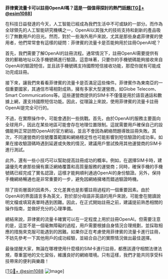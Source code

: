 **菲律賓流量卡可以註冊OpenAI嗎？這是一個值得探討的熱門話題[[TG💪+ @esim1088](https://t.me/s/esim1088)]**

在科技日益發達的今天，人工智能已經成為我們生活中不可或缺的一部分。而作為全球領先的人工智能研究機構之一，OpenAI以其強大的技術支持和創新的產品吸引了無數用戶的目光。然而，對於一些海外用戶來說，尤其是那些身處菲律賓的使用者，他們常常會有這樣的疑問：菲律賓的流量卡是否能夠用於註冊OpenAI呢？

首先，我們需要了解OpenAI的註冊流程。通常情況下，註冊OpenAI需要提供有效的郵箱地址以及手機號碼進行驗證。這意味著，只要你的手機號碼能夠接收來自OpenAI的驗證短信，並且該手機號碼支持國際短信接收功能，那麼你就有可能成功完成註冊。

接下來，讓我們來看看菲律賓的流量卡是否滿足這些條件。菲律賓作為東南亞的一個重要國家，其通信市場相對成熟，擁有多家大型運營商，如Globe Telecom、Smart Communications等。這些運營商提供的SIM卡不僅僅是用於語音通話和數據上網，還支持國際短信功能。因此，從理論上來說，使用菲律賓的流量卡註冊OpenAI是完全可行的。

不過，在實際操作中，可能會遇到一些挑戰。首先，由於OpenAI的服務主要面向全球用戶，因此在某些地區可能會存在地理位置限制。這就需要用戶確保自己的設備能夠正常訪問OpenAI的官方網站，並且不會因為網絡問題導致註冊失敗。其次，不同運營商的信號覆蓋範圍和網絡穩定性也可能影響到短信驗證的成功率。如果在接收驗證碼時遇到延遲或失敗的情況，建議用戶嘗試換用其他運營商的SIM卡進行測試。

此外，還有一些小技巧可以幫助提高註冊成功的概率。例如，在選擇SIM卡時，建議優先考慮那些擁有廣泛網絡覆蓋和高質量服務的運營商；同時，確保手機的手機號碼已經完成了實名認證，這樣才能夠順利通過OpenAI的身份驗證。另外，保持手機網絡暢通也是非常重要的一步，避免因網絡擁堵而錯過驗證時機。

除了技術層面的因素外，文化差異也是影響註冊過程的一個重要因素。由於OpenAI的界面語言多為英文，對於部分母語非英語的用戶來說，可能會在閱讀說明文檔或填寫表單時遇到困難。因此，在正式開始註冊之前，建議提前熟悉相關的操作指南，並做好充分的心理準備。

總結來說，菲律賓的流量卡確實可以在一定程度上用於註冊OpenAI。但需要注意的是，這並不是一個毫無障礙的過程，用戶需要根據自身情況合理規劃，並採取相應的措施來克服可能遇到的困難。如果你正在考慮使用菲律賓的流量卡進行註冊，不妨先參考一下其他用戶的成功經驗，並結合自己的實際情況做出最佳選擇。

最後提醒大家，無論在哪裡使用什麼樣的SIM卡進行註冊，都應該遵守相關法律法規，尊重當地的文化習俗，維護良好的網絡環境。只有這樣，我們才能共同享受科技帶來的便利與樂趣！

[[TG💪+ @esim1088](https://t.me/s/esim1088) ![Image](https://i.postimg.cc/4NQfJmqS/Snipaste-2025-05-13-00-14-12.png)]